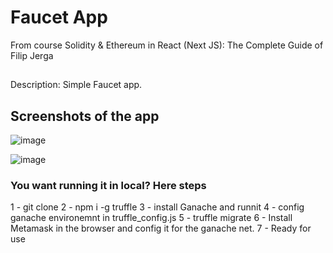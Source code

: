 # Faucet App
From course Solidity & Ethereum in React (Next JS): The Complete Guide of Filip Jerga

##
Description: Simple Faucet app.

## Screenshots of the app
![image](https://user-images.githubusercontent.com/39235181/136307106-f4cac290-7dea-44ee-a874-4407c4d4f701.png)

![image](https://user-images.githubusercontent.com/39235181/136307156-61ce9518-8924-493d-a370-6b032ea03f4a.png)

### You want running it in local? Here steps
1 - git clone
2 - npm i -g truffle
3 - install Ganache and runnit
4 - config ganache environemnt in truffle_config.js
5 - truffle migrate
6 - Install Metamask in the browser and config it for the ganache net.
7 - Ready for use
